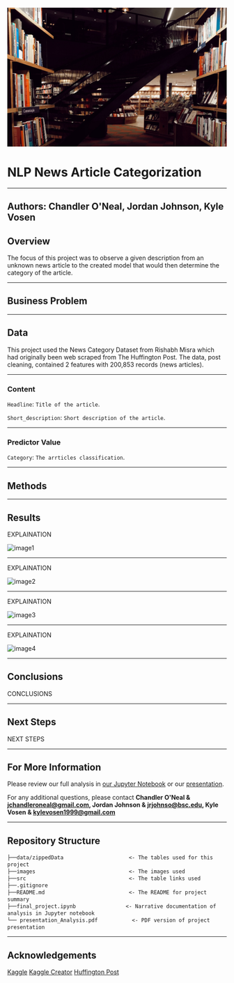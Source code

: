 ![News Cover](images/cover_photo.jpg)

# NLP News Article Categorization

---
**Authors**: Chandler O'Neal, Jordan Johnson, Kyle Vosen
---

## Overview

The focus of this project was to observe a given description from an unknown news article to the created model that would then determine the category of the article.  

---

## Business Problem


---

## Data 

This project used the News Category Dataset from Rishabh Misra which had originally been web scraped from The Huffington Post. The data, post cleaning, contained 2 features with 200,853 records (news articles). 

---


### Content

`Headline`: `Title of the article`.

`Short_description`: `Short description of the article`.


---

### Predictor Value

`Category`: `The arrticles classification`.

---

## Methods


---

## Results 

EXPLAINATION 

![image1](images/)


---

EXPLAINATION 

![image2](images/)


---

EXPLAINATION 

![image3](images/)


---

EXPLAINATION 

![image4](images/)


---

## Conclusions

CONCLUSIONS


---

## Next Steps 

NEXT STEPS 


--- 

## For More Information

Please review our full analysis in [our Jupyter Notebook](./name.ipynb) or our [presentation](./name.pdf).

For any additional questions, please contact **Chandler O'Neal & jchandleroneal@gmail.com, Jordan Johnson & jrjohnso@bsc.edu, Kyle Vosen & kylevosen1999@gmail.com**


---

## Repository Structure


```
├──data/zippedData                     <- The tables used for this project 
├──images                              <- The images used 
├──src                                 <- The table links used 
├──.gitignore       
├──README.md                           <- The README for project summary
├──final_project.ipynb                <- Narrative documentation of analysis in Jupyter notebook
└── presentation_Analysis.pdf           <- PDF version of project presentation
```

---

## Acknowledgements
[Kaggle](https://www.kaggle.com/rmisra/news-category-dataset)
[Kaggle Creator](https://www.kaggle.com/rmisra/news-category-dataset#:~:text=rishabhmisra.github.io/publications)
[Huffington Post](https://www.kaggle.com/rmisra/news-category-dataset#:~:text=was%20collected%20from-,HuffPost,-.)